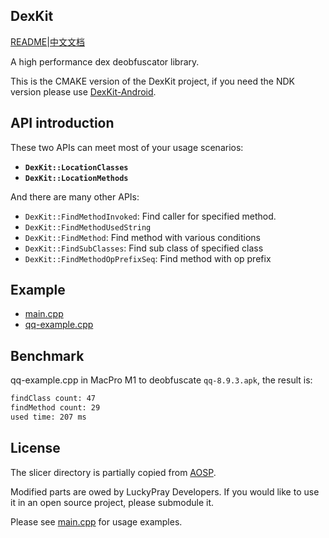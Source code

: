  DexKit
--

[README](https://github.com/LuckyPray/DexKit/blob/master/README.md)|[中文文档](https://github.com/LuckyPray/DexKit/blob/master/README_zh.md)

A high performance dex deobfuscator library.

This is the CMAKE version of the DexKit project, if you need the NDK version please use [DexKit-Android](https://github.com/LuckyPray/DexKit-Android).

## API introduction

These two APIs can meet most of your usage scenarios:

- **`DexKit::LocationClasses`**
- **`DexKit::LocationMethods`**

And there are many other APIs:

- `DexKit::FindMethodInvoked`: Find caller for specified method.
- `DexKit::FindMethodUsedString`
- `DexKit::FindMethod`: Find method with various conditions
- `DexKit::FindSubClasses`: Find sub class of specified class
- `DexKit::FindMethodOpPrefixSeq`: Find method with op prefix

## Example

- [main.cpp](https://github.com/LuckyPray/DexKit/blob/master/main.cpp)
- [qq-example.cpp](https://github.com/LuckyPray/DexKit/blob/master/qq-example.cpp)

## Benchmark

qq-example.cpp in MacPro M1 to deobfuscate `qq-8.9.3.apk`, the result is:

```txt
findClass count: 47
findMethod count: 29
used time: 207 ms
```

## License

The slicer directory is partially copied from [AOSP](https://cs.android.com/android/platform/superproject/+/master:frameworks/base/startop/view_compiler).

Modified parts are owed by LuckyPray Developers. If you would like to use it in an open source project, please submodule it.

Please see [main.cpp](https://github.com/LuckyPray/DexKit/blob/master/main.cpp) for usage examples.
